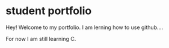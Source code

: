 # student portfolio

Hey! Welcome to my portfolio.
I am lerning how to use github....

For now I am still learning C.